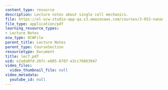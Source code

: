 ```yaml
---
content_type: resource
description: Lecture notes about single cell mechanics.
file: https://ol-ocw-studio-app-qa.s3.amazonaws.com/courses/3-052-nanomechanics-of-materials-and-biomaterials-spring-2007/e2ada0fd26fce0850707e3cc76863947_lec7.pdf
file_type: application/pdf
learning_resource_types:
- Lecture Notes
ocw_type: OCWFile
parent_title: Lecture Notes
parent_type: CourseSection
resourcetype: Document
title: lec7.pdf
uid: e2ada0fd-26fc-e085-0707-e3cc76863947
video_files:
  video_thumbnail_file: null
video_metadata:
  youtube_id: null
---
```

